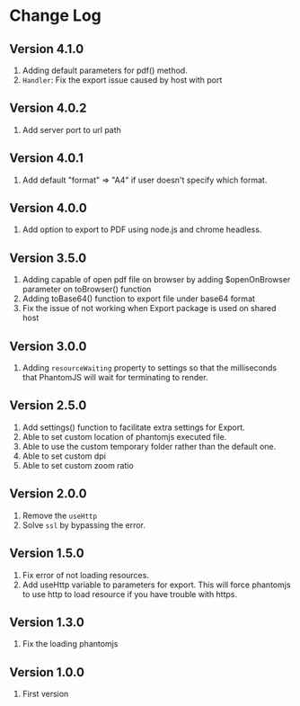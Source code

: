 # Change Log 

## Version 4.1.0

1. Adding default parameters for pdf() method.
2. `Handler`: Fix the export issue caused by host with port

## Version 4.0.2

1. Add server port to url path

## Version 4.0.1

1. Add default "format" => "A4" if user doesn't specify which format. 

## Version 4.0.0

1. Add option to export to PDF using node.js and chrome headless.

## Version 3.5.0

1. Adding capable of open pdf file on browser by adding $openOnBrowser parameter on toBrowser() function
2. Adding toBase64() function to export file under base64 format
3. Fix the issue of not working when Export package is used on shared host

## Version 3.0.0

1. Adding `resourceWaiting` property to settings so that the milliseconds that PhantomJS will wait for terminating to render.

## Version 2.5.0

1. Add settings() function to facilitate extra settings for Export.
2. Able to set custom location of phantomjs executed file.
3. Able to use the custom temporary folder rather than the default one.
4. Able to set custom dpi
4. Able to set custom zoom ratio

## Version 2.0.0

1. Remove the `useHttp`
2. Solve `ssl` by bypassing the error.

## Version 1.5.0

1. Fix error of not loading resources.
2. Add useHttp variable to parameters for export. This will force phantomjs to use http to load resource if you have trouble with https.


## Version 1.3.0

1. Fix the loading phantomjs

## Version 1.0.0

1. First version